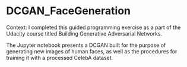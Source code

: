 # DCGAN_FaceGeneration

Context: I completed this guided programming exercise as a part of the Udacity course titled Building Generative Adversarial Networks.

The Jupyter notebook presents a DCGAN built for the purpose of generating new images of human faces, as well as the procedures for training it with a processed CelebA dataset.
